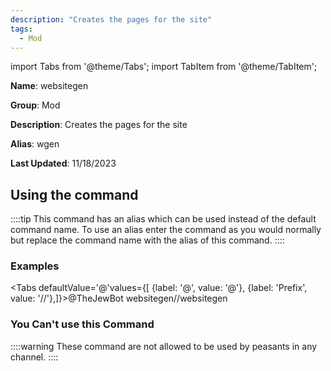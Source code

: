 ```yaml
---
description: "Creates the pages for the site"
tags:
  - Mod
---
```

import Tabs from '@theme/Tabs';
import TabItem from '@theme/TabItem';

**Name**: websitegen

**Group**: Mod

**Description**: Creates the pages for the site

**Alias**: wgen

**Last Updated**: 11/18/2023

## Using the command

::::tip
This command has an alias which can be used instead of the default command name. To use an alias enter the command as you would normally but replace the command name with the alias of this command.
::::

### Examples
<Tabs defaultValue='@'values={[ {label: '@', value: '@'}, {label: 'Prefix', value: '//'},]}><TabItem value='@'>@TheJewBot websitegen</TabItem><TabItem value='//'>//websitegen</TabItem></Tabs>

### You Can't use this Command
::::warning These command are not allowed to be used by peasants in any channel.
::::